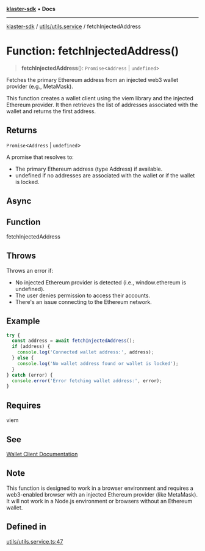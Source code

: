 [**klaster-sdk**](../../../README.md) • **Docs**

***

[klaster-sdk](../../../README.md) / [utils/utils.service](../README.md) / fetchInjectedAddress

# Function: fetchInjectedAddress()

> **fetchInjectedAddress**(): `Promise`\<`Address` \| `undefined`\>

Fetches the primary Ethereum address from an injected web3 wallet provider (e.g., MetaMask).

This function creates a wallet client using the viem library and the injected Ethereum provider.
It then retrieves the list of addresses associated with the wallet and returns the first address.

## Returns

`Promise`\<`Address` \| `undefined`\>

A promise that resolves to:
  - The primary Ethereum address (type Address) if available.
  - undefined if no addresses are associated with the wallet or if the wallet is locked.

## Async

## Function

fetchInjectedAddress

## Throws

Throws an error if:
  - No injected Ethereum provider is detected (i.e., window.ethereum is undefined).
  - The user denies permission to access their accounts.
  - There's an issue connecting to the Ethereum network.

## Example

```ts
try {
  const address = await fetchInjectedAddress();
  if (address) {
    console.log('Connected wallet address:', address);
  } else {
    console.log('No wallet address found or wallet is locked');
  }
} catch (error) {
  console.error('Error fetching wallet address:', error);
}
```

## Requires

viem

## See

[Wallet Client Documentation](https://viem.sh/docs/clients/wallet.html|Viem)

## Note

This function is designed to work in a browser environment and requires
      a web3-enabled browser with an injected Ethereum provider (like MetaMask).
      It will not work in a Node.js environment or browsers without an Ethereum wallet.

## Defined in

[utils/utils.service.ts:47](https://github.com/0xPolycode/klaster-sdk/blob/df98c9e368e7c318a0e9124db84ae28b572c7361/src/utils/utils.service.ts#L47)
